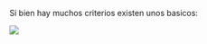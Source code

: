 Si bien hay muchos criterios existen unos basicos:

![](../attachment/c1175598fb287ed91202d9c3f5f98f68.canvas)
